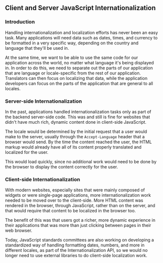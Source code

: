 ## Client and Server JavaScript Internationalization

### Introduction

Handling internationalization and localization efforts has never been an easy task. Many applications will need data such as dates, times, and currency to be formatted in a very specific way, depending on the country and language that they'll be used in.

At the same time, we want to be able to use the same code for our application across the world, no matter what language it's being displayed in. In order to do this, we need to separate out the parts of our application that are language or locale-specific from the rest of our application. Translators can then focus on localizing that data, while the application developers can focus on the parts of the application that are general to all locales.

### Server-side Internationalization

In the past, applications handled internationalization tasks only as part of the backend server-side code. This was and still is fine for websites that didn't have much rich, dynamic content done in client-side JavaScript.
 
The locale would be determined by the initial request that a user would make to the server, usually through the `Accept-Language` header that a browser would send. By the time the content reached the user, the HTML markup would already have all of its content properly translated and localized for the user. 

This would load quickly, since no additional work would need to be done by the browser to display the content correctly for the user.

### Client-side Internationalization

With modern websites, especially sites that were mainly composed of widgets or were single-page applications, more internationalization work needed to be moved over to the client-side.  More HTML content was rendered in the browser, through JavaScript, rather than on the server, and that would require that content to be localized in the browser too.

The benefit of this was that users got a richer, more dynamic experience in their applications that was more than just clicking between pages in their web browser.

Today, JavaScript standards committees are also working on developing a standardized way of handling formatting dates, numbers, and more in different locales, as part of the Internationalization API, so we would no longer need to use external libraries to do client-side localization work.
